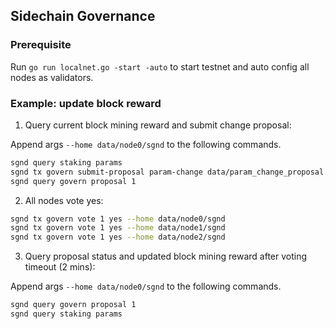 ## Sidechain Governance

### Prerequisite

Run `go run localnet.go -start -auto` to start testnet and auto config all nodes as validators.

### Example: update block reward

1. Query current block mining reward and submit change proposal:

Append args `--home data/node0/sgnd` to the following commands.

```sh
sgnd query staking params
sgnd tx govern submit-proposal param-change data/param_change_proposal.json
sgnd query govern proposal 1
```

2. All nodes vote yes:

```sh
sgnd tx govern vote 1 yes --home data/node0/sgnd
sgnd tx govern vote 1 yes --home data/node1/sgnd
sgnd tx govern vote 1 yes --home data/node2/sgnd
```

3. Query proposal status and updated block mining reward after voting timeout (2 mins):

Append args `--home data/node0/sgnd` to the following commands.

```sh
sgnd query govern proposal 1
sgnd query staking params
```